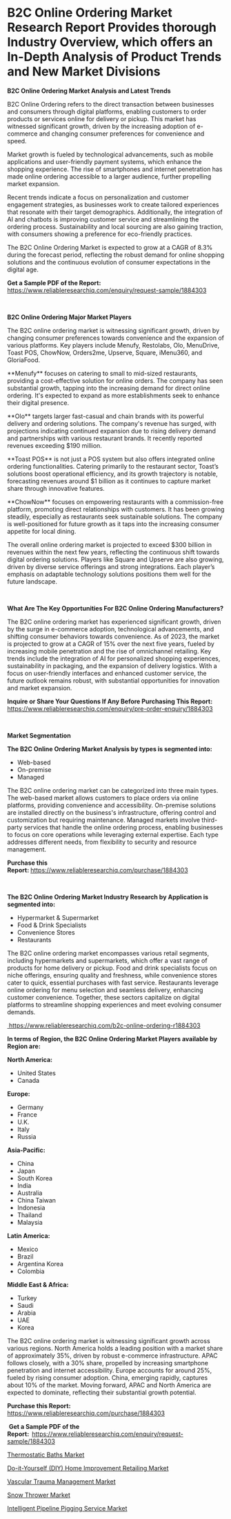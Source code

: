 <p><h1>B2C Online Ordering Market Research Report Provides thorough Industry Overview, which offers an In-Depth Analysis of Product Trends and New Market Divisions</h1></p><p><strong>B2C Online Ordering Market Analysis and Latest Trends</strong></p>
<p><p>B2C Online Ordering refers to the direct transaction between businesses and consumers through digital platforms, enabling customers to order products or services online for delivery or pickup. This market has witnessed significant growth, driven by the increasing adoption of e-commerce and changing consumer preferences for convenience and speed. </p><p>Market growth is fueled by technological advancements, such as mobile applications and user-friendly payment systems, which enhance the shopping experience. The rise of smartphones and internet penetration has made online ordering accessible to a larger audience, further propelling market expansion. </p><p>Recent trends indicate a focus on personalization and customer engagement strategies, as businesses work to create tailored experiences that resonate with their target demographics. Additionally, the integration of AI and chatbots is improving customer service and streamlining the ordering process. Sustainability and local sourcing are also gaining traction, with consumers showing a preference for eco-friendly practices. </p><p>The B2C Online Ordering Market is expected to grow at a CAGR of 8.3% during the forecast period, reflecting the robust demand for online shopping solutions and the continuous evolution of consumer expectations in the digital age.</p></p>
<p><strong>Get a Sample PDF of the Report:&nbsp;</strong> <a href="https://www.reliableresearchiq.com/enquiry/request-sample/1884303?utm_campaign=99&utm_medium=2&utm_source=Github&utm_content=ia&utm_term=24102024&utm_id=b2c-online-ordering">https://www.reliableresearchiq.com/enquiry/request-sample/1884303</a></p>
<p>&nbsp;</p>
<p><strong>B2C Online Ordering Major Market Players</strong></p>
<p><p>The B2C online ordering market is witnessing significant growth, driven by changing consumer preferences towards convenience and the expansion of various platforms. Key players include Menufy, Restolabs, Olo, MenuDrive, Toast POS, ChowNow, Orders2me, Upserve, Square, iMenu360, and GloriaFood.</p><p>**Menufy** focuses on catering to small to mid-sized restaurants, providing a cost-effective solution for online orders. The company has seen substantial growth, tapping into the increasing demand for direct online ordering. It's expected to expand as more establishments seek to enhance their digital presence.</p><p>**Olo** targets larger fast-casual and chain brands with its powerful delivery and ordering solutions. The company's revenue has surged, with projections indicating continued expansion due to rising delivery demand and partnerships with various restaurant brands. It recently reported revenues exceeding $190 million.</p><p>**Toast POS** is not just a POS system but also offers integrated online ordering functionalities. Catering primarily to the restaurant sector, Toast’s solutions boost operational efficiency, and its growth trajectory is notable, forecasting revenues around $1 billion as it continues to capture market share through innovative features.</p><p>**ChowNow** focuses on empowering restaurants with a commission-free platform, promoting direct relationships with customers. It has been growing steadily, especially as restaurants seek sustainable solutions. The company is well-positioned for future growth as it taps into the increasing consumer appetite for local dining.</p><p>The overall online ordering market is projected to exceed $300 billion in revenues within the next few years, reflecting the continuous shift towards digital ordering solutions. Players like Square and Upserve are also growing, driven by diverse service offerings and strong integrations. Each player’s emphasis on adaptable technology solutions positions them well for the future landscape.</p></p>
<p>&nbsp;</p>
<p><strong>What Are The Key Opportunities For B2C Online Ordering Manufacturers?</strong></p>
<p><p>The B2C online ordering market has experienced significant growth, driven by the surge in e-commerce adoption, technological advancements, and shifting consumer behaviors towards convenience. As of 2023, the market is projected to grow at a CAGR of 15% over the next five years, fueled by increasing mobile penetration and the rise of omnichannel retailing. Key trends include the integration of AI for personalized shopping experiences, sustainability in packaging, and the expansion of delivery logistics. With a focus on user-friendly interfaces and enhanced customer service, the future outlook remains robust, with substantial opportunities for innovation and market expansion.</p></p>
<p><strong>Inquire or Share Your Questions If Any Before Purchasing This Report:</strong> <a href="https://www.reliableresearchiq.com/enquiry/pre-order-enquiry/1884303?utm_campaign=99&utm_medium=2&utm_source=Github&utm_content=ia&utm_term=24102024&utm_id=b2c-online-ordering">https://www.reliableresearchiq.com/enquiry/pre-order-enquiry/1884303</a></p>
<p>&nbsp;</p>
<p><strong>Market Segmentation</strong></p>
<p><strong>The B2C Online Ordering Market Analysis by types is segmented into:</strong></p>
<p><ul><li>Web-based</li><li>On-premise</li><li>Managed</li></ul></p>
<p><p>The B2C online ordering market can be categorized into three main types. The web-based market allows customers to place orders via online platforms, providing convenience and accessibility. On-premise solutions are installed directly on the business's infrastructure, offering control and customization but requiring maintenance. Managed markets involve third-party services that handle the online ordering process, enabling businesses to focus on core operations while leveraging external expertise. Each type addresses different needs, from flexibility to security and resource management.</p></p>
<p><strong>Purchase this Report:&nbsp;</strong><a href="https://www.reliableresearchiq.com/purchase/1884303?utm_campaign=99&utm_medium=2&utm_source=Github&utm_content=ia&utm_term=24102024&utm_id=b2c-online-ordering">https://www.reliableresearchiq.com/purchase/1884303</a></p>
<p>&nbsp;</p>
<p><strong>The B2C Online Ordering Market Industry Research by Application is segmented into:</strong></p>
<p><ul><li>Hypermarket & Supermarket</li><li>Food & Drink Specialists</li><li>Convenience Stores</li><li>Restaurants</li></ul></p>
<p><p>The B2C online ordering market encompasses various retail segments, including hypermarkets and supermarkets, which offer a vast range of products for home delivery or pickup. Food and drink specialists focus on niche offerings, ensuring quality and freshness, while convenience stores cater to quick, essential purchases with fast service. Restaurants leverage online ordering for menu selection and seamless delivery, enhancing customer convenience. Together, these sectors capitalize on digital platforms to streamline shopping experiences and meet evolving consumer demands.</p></p>
<p><a href="https://www.reliableresearchiq.com/b2c-online-ordering-r1884303?utm_campaign=99&utm_medium=2&utm_source=Github&utm_content=ia&utm_term=24102024&utm_id=b2c-online-ordering">&nbsp;https://www.reliableresearchiq.com/b2c-online-ordering-r1884303</a></p>
<p><strong>In terms of Region, the B2C Online Ordering Market Players available by Region are:</strong></p>
<p>
    <p> <strong> North America: </strong>
        <ul>
            <li>United States</li>
            <li>Canada</li>
        </ul>
        </p> 
    <p> <strong> Europe: </strong>
        <ul>
            <li>Germany</li>
            <li>France</li>
            <li>U.K.</li>
            <li>Italy</li>
            <li>Russia</li>
        </ul>
        </p> 
    <p> <strong> Asia-Pacific: </strong>
        <ul>
            <li>China</li>
            <li>Japan</li>
            <li>South Korea</li>
            <li>India</li>
            <li>Australia</li>
            <li>China Taiwan</li>
            <li>Indonesia</li>
            <li>Thailand</li>
            <li>Malaysia</li>
        </ul>
        </p> 
    <p> <strong> Latin America: </strong>
        <ul>
            <li>Mexico</li>
            <li>Brazil</li>
            <li>Argentina Korea</li>
            <li>Colombia</li>
        </ul>
        </p> 
    <p> <strong> Middle East & Africa: </strong>
        <ul>
            <li>Turkey</li>
            <li>Saudi</li>
            <li>Arabia</li>
            <li>UAE</li>
            <li>Korea</li>
        </ul>
    </p>
    </p>
<p><p>The B2C online ordering market is witnessing significant growth across various regions. North America holds a leading position with a market share of approximately 35%, driven by robust e-commerce infrastructure. APAC follows closely, with a 30% share, propelled by increasing smartphone penetration and internet accessibility. Europe accounts for around 25%, fueled by rising consumer adoption. China, emerging rapidly, captures about 10% of the market. Moving forward, APAC and North America are expected to dominate, reflecting their substantial growth potential.</p></p>
<p><strong>Purchase this Report: </strong><a href="https://www.reliableresearchiq.com/purchase/1884303?utm_campaign=99&utm_medium=2&utm_source=Github&utm_content=ia&utm_term=24102024&utm_id=b2c-online-ordering">https://www.reliableresearchiq.com/purchase/1884303</a></p>
<p>&nbsp;<strong>Get a Sample PDF of the Report:&nbsp;&nbsp;</strong><a href="https://www.reliableresearchiq.com/enquiry/request-sample/1884303?utm_campaign=99&utm_medium=2&utm_source=Github&utm_content=ia&utm_term=24102024&utm_id=b2c-online-ordering">https://www.reliableresearchiq.com/enquiry/request-sample/1884303</a></p>
<p><strong></strong></p>
<p><p><a href="https://issuu.com/reportprime-2/docs/thermostatic-baths-market-size-2030_6a44bf77a55741?utm_campaign=99&utm_medium=2&utm_source=Github&utm_content=ia&utm_term=24102024&utm_id=b2c-online-ordering">Thermostatic Baths Market</a></p><p><a href="https://github.com/anidillnagatat/Market-Research-Report-List-1/blob/main/do-it-yourself-diy-home-improvement-retailing-market.md?utm_campaign=99&utm_medium=2&utm_source=Github&utm_content=ia&utm_term=24102024&utm_id=b2c-online-ordering">Do-it-Yourself (DIY) Home Improvement Retailing Market</a></p><p><a href="https://www.linkedin.com/pulse/vascular-trauma-management-market-consolidation-impact-structure-scqif?utm_campaign=99&utm_medium=2&utm_source=Github&utm_content=ia&utm_term=24102024&utm_id=b2c-online-ordering">Vascular Trauma Management Market</a></p><p><a href="https://issuu.com/reportprime-2/docs/snow-thrower-market-size-2030.pptx_5cf090a3f41b50?utm_campaign=99&utm_medium=2&utm_source=Github&utm_content=ia&utm_term=24102024&utm_id=b2c-online-ordering">Snow Thrower Market</a></p><p><a href="https://github.com/danyelltzmol/Market-Research-Report-List-1/blob/main/intelligent-pipeline-pigging-service-market.md?utm_campaign=99&utm_medium=2&utm_source=Github&utm_content=ia&utm_term=24102024&utm_id=b2c-online-ordering">Intelligent Pipeline Pigging Service Market</a></p></p>